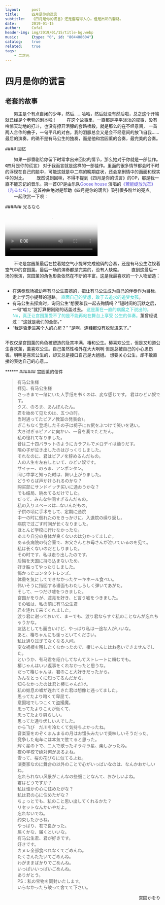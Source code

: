```yaml
---
layout:     post
title:      四月是你的谎言
subtitle:   《四月是你的谎言》还是套路得人心。但是出彩的套路。
date:       2019-01-15
author:     Cofal
header-img: img/2019/01/15/title-bg.webp
music:      {type: "0", id: "804408604"}
catalog:    true
related:    true
tags:
    - 二次元
---
```


# 四月是你的谎言

## 老套的故事
<p>
&emsp;&emsp;男主是个有点自闭的少年，然后……哈哈，然后就没有然后啦，总之这个开端就已经是个老套的剧本啦！  
&emsp;&emsp;在这个故事里，一直都是平平淡淡的叙事，没有啥惊天动地的打斗，也没有撩开泪腺的套路桥段，就是那么的在不经意间，
一首两人合作的曲子，一句平凡的对白，我的泪腺总会又是会不经意间的放飞自我……最后的演奏，的确不是有马公生的独奏，而是他和宫园薰的合奏，最完美的合奏。
</p>
#### 回忆
<p>
&emsp;&emsp;如果一部番剧给你留下时常拿出来回忆的情节，那么她对于你就是一部佳作。《四月是你的谎言》
对于我而言就是这样的一部佳作。里面的很多情节都会时不时的浮现在自己的脑中，可能这就是中二病的晚期症状，还会拿剧情中的画面和现实中的对比。  
&emsp;&emsp;既然说到回味，不得不提到《四月是你的谎言》的OP，那是我一直不能忘记的音乐。第一首OP是由乐队<font color="#574DD8">Goose house</font>
演唱的<font color="#574DD8">《若能绽放光芒》（光るなら）</font>，这首神曲绝对是帮助《四月是你的谎言》吸引很多粉丝的亮点。  
&emsp;&emsp;一起欣赏一下呗：
</p>
###### 光るなら

<div class="vid-wrap">
  <video controls="preload" poster="{{ site.baseurl }}/img/2019/01/15/OP-poster.webp">
    <source src="{{ site.baseurl }}/img/2019/01/15/OP.mp4" type="video/mp4">
    Your browser does not support the video tag.
  </video>
</div>

<p style="margin-bottom: 15px;">
&emsp;&emsp;不论是宫园薰最后在拉着她空气小提琴完成他俩的合奏，还是有马公生注视着空气中的宫园薰。最后一场的演奏都是完美的，没有人缺席。  
&emsp;&emsp;直到这最后一场的表演，宫园薰的角色形象依然在不断的丰富。这是我最喜欢的一个人物塑造：  
</p>

<div class="col-md-1 column" style="margin-top: 0px;"></div>
<div class="col-md-11 column ui-sortable" style="margin-top: 0px;">
  <ul>
    <li>
      在演奏现场被幼年有马公生震撼的，把让有马公生成为自己的伴奏作为目标，走上学习小提琴的道路。
      <font color="#33CDC7">直面自己的梦想，敢于去追求的追梦女孩</font>。
    </li>
    <li>
      有马公生去探病时，询问公生“想要和我一起去殉情吗？”短时间的沉默之后，一句“嘘だ”就打算把刚刚的话盖过去。
      <font color="#33CDC7">这是薰在一直的病魔之下说出的。No，真正让宫园薰受不了的是不能再站在舞台上享受
      公生的伴奏。</font>薰曾经说过：“这就是我们的全部。”
    </li>
    <li>
      “我是否走进某个人的心房？”  
      “是啊，连鞋都没有脱就进来了。”
    </li>
  </ul>
</div>
<p>
  不仅仅是宫园薰的角色被塑造的及其丰满，椿和公生。椿喜欢公生，但是又知道公生喜欢薰，薰喜欢公生。自己虽然性格外在大大咧咧
  但是总被自己的小心思伤害。明明是喜欢公生的，却又总是接口自己是大姐姐。  
  想要关心公生，却不敢直接的表达自己的心意。。
</p>
******
###### 宫园薰的信件

> 有马公生様  
  拝见、有马公生様  
  さっきまで一绪にいた人手纸を书くのは、変な感じです。
  君はひどい奴です。  
  クズ、のろま、あんぼんたん。  
  君を始めて见たのは、五つの时。  
  当时通ってたピアノ教室の発表会）。  
  ぎこちなく登场したその子は椅子にお尻をぶつけて笑いを诱い。  
  大き过ぎるピアノに向かい、一音を奏でたとだん。  
  私の憧れてなりました。  
  音は二十四バラットのようにカラフルでメロデイは踊りだす。  
  隣の子が泣き出したのはびっくりしました。  
  それなのに、君はピアノを辞めるんだもの。  
  人の人生を左右しといて、ひどい奴です。  
  サイテー、のろま、アンポンタン。  
  同じ中学と知った时は、舞い上がりました。  
  どうやらば声かけられるのかな？  
  购买部にサンドイッチ买いに通おうかな？  
  でも结局、眺めてるだけでした。  
  だって、みんな仲间すぎるんだもの。  
  私の入りスぺースは…ないんだもの。  
  子供の顷に手术をして、定期に通院  
  中一の时に倒れたのをきっかけに、入退院の缲り返し。  
  病院で过ごす时间が长くなりました。  
  ほとんど学校に行けなかったな。  
  あまり自分の身体が良くないのは分かってました。  
  ある夜病院の待合室で、お父さんとお母さんが泣いているのを见て。  
  私は长くないのだとしりました。  
  その时です、私は走り出したのです。  
  后悔を天国に持ち込まないため、  
  好き胜ってやったりしました。  
  怖かったコンタクトレンズ、  
  体重を気にしてできなかったケーキホール食べい。  
  伟いそうに指図する谱面もわたしらしく弾いてあがた。  
  そして、一つだけ嘘をつきました。  
  宫园かをりが、渡亮を好き、と言う嘘をつきました。  
  その嘘は、私の前に有马公生君  
  君を连れて来てくれました。  
  渡り君に谢っておいて、まーでも、渡り君ならすぐ私のことなんが忘れちゃうかな。  
  友达としても面白いけど、やっばり私は一途な人がいいな。  
  あと、椿ちゃんにも谢っといてください。  
  私は通り过ぎてなくなる人间。  
  変な祸根を残したくなかったので、椿じゃんにはお愿いできませんでした。  
  というか、有马君を绍介してなんてストレートに頼むでも。  
  椿じゃんはいい返事をくれなかったと思うな。  
  だって椿じゃんは、君のこと大好きだったから。  
  みんなとっくに知ってるんだから、  
  知らなかったのは君と椿じゃんだけ。  
  私の姑息の嘘が连れてきた君は想像と违ってました。  
  思ってたより暗くて卑屈て、  
  意固地でしつこくて盗撮魔。  
  思ってたよりこえが低くて、  
  思ってたより男らしい。  
  思ってた通り优しい人でした。  
  から飞び　だ川を冷たくて気持ちよかったね。  
  音楽室をのぞくまんまるの月はお馒头みたいで美味しいそうだった。  
  竞争した电车には本気で胜てると思った。  
  辉く星の下で、二人で歌ったキラキラ星、楽しかったね。  
  夜の学校で绝対何があるよね。  
  雪って、桜の花びらに似てるよね。  
  演奏家なのに舞台の以外のことで心がいっばいなのは、なんかおかしいね。  
  忘れられない风景がこんなの些细ことなんて、おかしいよね。  
  君はどうですか？  
  私は谁かの心に住めたがな？  
  私は君の心に住めたがな？  
  ちょっとでも、私のこと思い出してくれるかた？  
  リセットなんかいやだよ。  
  忘れないでね。  
  约束したからね。  
  やっばり、君で良かった。  
  届くかな、届くといいな。  
  有马公生君、君が好きです。  
  好きです。  
  カヌレ全部食べれなくてごめんね。  
  たくさんたたいてごめんね。  
  わがままばかりでごめんね。  
  いっぱいいっぱいごめんね。  
  ありがとう。  
  PS：私の宝物を同封いたします。  
  いらなかったら破って舍てて下さい。  
<p align="right">宫园かをり</p>  